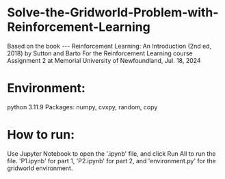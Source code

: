 # Solve-the-Gridworld-Problem-with-Reinforcement-Learning
Based on the book --- Reinforcement Learning: An Introduction (2nd ed, 2018) by Sutton and Barto
For the Reinforcement Learning course Assignment 2 at Memorial University of Newfoundland, Jul. 18, 2024

# Environment:
python 3.11.9
Packages: numpy, cvxpy, random, copy

# How to run:
Use Jupyter Notebook to open the '.ipynb' file, and click Run All to run the file.
'P1.ipynb' for part 1, 'P2.ipynb' for part 2, and 'environment.py' for the gridworld environment.



